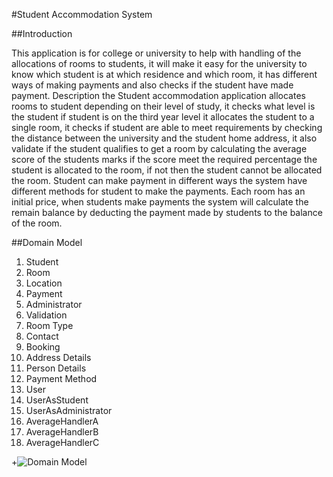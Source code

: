 #Student Accommodation System

##Introduction

This application is for college or university to help with handling of the allocations of rooms to students, it will make it easy for the university to know which student is at which residence and which room, it has different ways of making payments and also checks if the student have made payment.
Description
the Student accommodation application allocates rooms to student depending on their level of study, it checks what level is the student if student is on the third year level it allocates the student to a single room, it checks if student are able to meet requirements by checking the distance between the university and the student home address, it also validate if the student qualifies to get a room by calculating the average score of the students marks if the score meet the required percentage the student is allocated to the room, if not then the student cannot be allocated the room. Student can make payment in different ways the system have different methods for student to make the payments. Each room has an initial price, when students make payments the system will calculate the remain balance by deducting the payment made by students to the balance of the room.

##Domain Model

1.	Student
2.	Room
3.	Location
4.	Payment
5.	Administrator
6.	Validation
7.	Room Type
8.	Contact
9.	Booking
10.	Address Details
11.	Person Details
12.	Payment Method
13.	User
14.	UserAsStudent
15.	UserAsAdministrator
16.	AverageHandlerA
17.	AverageHandlerB
18.	AverageHandlerC

+![Domain Model](/umlDiagrams.png)

